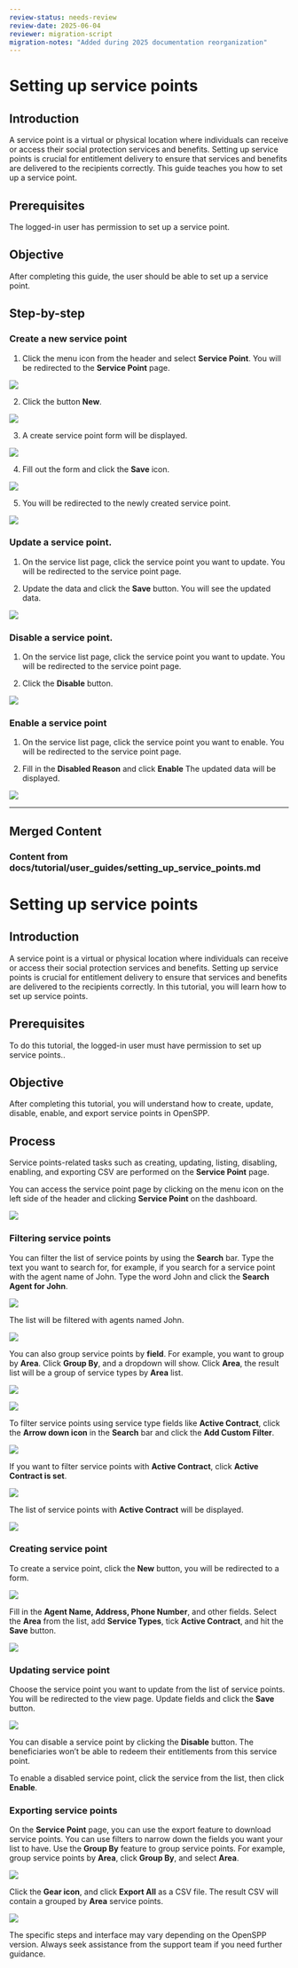 ```yaml
---
review-status: needs-review
review-date: 2025-06-04
reviewer: migration-script
migration-notes: "Added during 2025 documentation reorganization"
---
```


# Setting up service points

## Introduction

A service point is a virtual or physical location where individuals can receive or access their social protection services and benefits. Setting up service points is crucial for entitlement delivery to ensure that services and benefits are delivered to the recipients correctly. This guide teaches you how to set up a service point.

## Prerequisites

The logged-in user has permission to set up a service point.

## Objective

After completing this guide, the user should be able to set up a service point.

## Step-by-step

### Create a new service point

1. Click the menu icon from the header and select **Service Point**. You will be redirected to the **Service Point** page.

![](setting_up_service_points/1.1.png)

2. Click the button **New**.

![](setting_up_service_points/1.2.png)

3. A create service point form will be displayed.

![](setting_up_service_points/1.3.png)

4. Fill out the form and click the **Save** icon.

![](setting_up_service_points/1.4.png)

5. You will be redirected to the newly created service point.

![](setting_up_service_points/1.5.png)

### Update a service point.

1. On the service list page, click the service point you want to update. You will be redirected to the service point page.

2. Update the data and click the **Save** button. You will see the updated data.

![](setting_up_service_points/2.2.png)

### Disable a service point.

1. On the service list page, click the service point you want to update. You will be redirected to the service point page.

2. Click the **Disable** button.

![](setting_up_service_points/3.2.png)

### Enable a service point

1. On the service list page, click the service point you want to enable. You will be redirected to the service point page.

2. Fill in the **Disabled Reason** and click **Enable** The updated data will be displayed.

![](setting_up_service_points/4.2.png)


---

## Merged Content



### Content from docs/tutorial/user_guides/setting_up_service_points.md

# Setting up service points

## Introduction

A service point is a virtual or physical location where individuals can receive or access their social protection services and benefits. Setting up service points is crucial for entitlement delivery to ensure that services and benefits are delivered to the recipients correctly. In this tutorial, you will learn how to set up service points.

## Prerequisites

To do this tutorial, the logged-in user must have permission to set up service points..

## Objective

After completing this tutorial, you will understand how to create, update, disable, enable, and export service points in OpenSPP.

## Process

Service points-related tasks such as creating, updating, listing, disabling, enabling, and exporting CSV are performed on the **Service Point** page.

You can access the service point page by clicking on the menu icon on the left side of the header and clicking **Service Point** on the dashboard.

![](setting_up_service_points/1.png)

### Filtering service points

You can filter the list of service points by using the **Search** bar. Type the text you want to search for, for example, if you search for a service point with the agent name of John. Type the word John and click the **Search Agent for John**.

![](setting_up_service_points/2.png)

The list will be filtered with agents named John.

![](setting_up_service_points/3.png)

You can also group service points by **field**. For example, you want to group by **Area**. Click **Group By**, and a dropdown will show. Click **Area**, the result list will be a group of service types by **Area** list.

![](setting_up_service_points/4.png)

![](setting_up_service_points/5.png)

To filter service points using service type fields like **Active Contract**, click the **Arrow down icon** in the **Search** bar and click the **Add Custom Filter**.

![](setting_up_service_points/6.png)

If you want to filter service points with **Active Contract**, click **Active Contract is set**.

![](setting_up_service_points/7.png)

The list of service points with **Active Contract** will be displayed.

![](setting_up_service_points/8.png)

### Creating service point

To create a service point, click the **New** button, you will be redirected to a form.

![](setting_up_service_points/9.png)

Fill in the **Agent Name, Address, Phone Number**, and other fields. Select the **Area** from the list, add **Service Types**, tick **Active Contract**, and hit the **Save** button.

![](setting_up_service_points/10.png)

### Updating service point

Choose the service point you want to update from the list of service points. You will be redirected to the view page. Update fields and click the **Save** button.

![](setting_up_service_points/11.png)

You can disable a service point by clicking the **Disable** button. The beneficiaries won’t be able to redeem their entitlements from this service point.

To enable a disabled service point, click the service from the list, then click **Enable**.

### Exporting service points

On the **Service Point** page, you can use the export feature to download service points. You can use filters to narrow down the fields you want your list to have. Use the **Group By** feature to group service points. For example, group service points by **Area**, click **Group By**, and select **Area**.

![](setting_up_service_points/14.png)

Click the **Gear icon**, and click **Export All** as a CSV file. The result CSV will contain a grouped by **Area** service points.

![](setting_up_service_points/16.png)

The specific steps and interface may vary depending on the OpenSPP version. Always seek assistance from the support team if you need further guidance.
